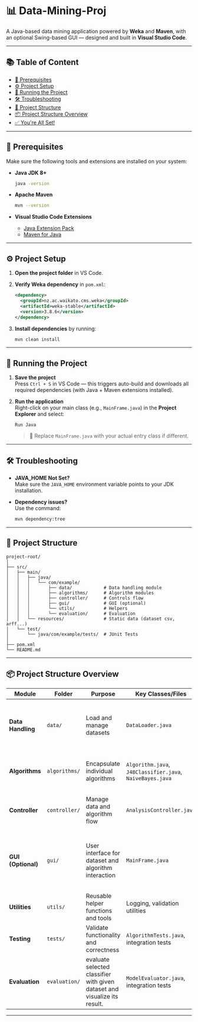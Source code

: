 # 📊 Data-Mining-Proj

A Java-based data mining application powered by **Weka** and **Maven**, with an optional Swing-based GUI — designed and built in **Visual Studio Code**.

---

## 📚 Table of Content

- [🧰 Prerequisites](#-prerequisites)
- [⚙️ Project Setup](#️-project-setup)
- [🚀 Running the Project](#-running-the-project)
- [🛠️ Troubleshooting](#️-troubleshooting)
- [📂 Project Structure](#-project-structure)
- [📦 Project Structure Overview](#-project-structure-overview)
- [✅ You're All Set!](#-youre-all-set)

---

## 🧰 Prerequisites

Make sure the following tools and extensions are installed on your system:

- **Java JDK 8+**  
  ```bash
  java -version
  ```

- **Apache Maven**  
  ```bash
  mvn --version
  ```

- **Visual Studio Code Extensions**  
  - [Java Extension Pack](https://marketplace.visualstudio.com/items?itemName=vscjava.vscode-java-pack)
  - [Maven for Java](https://marketplace.visualstudio.com/items?itemName=vscjava.vscode-maven)

---

## ⚙️ Project Setup

1. **Open the project folder** in VS Code.

2. **Verify Weka dependency** in `pom.xml`:
   ```xml
   <dependency>
     <groupId>nz.ac.waikato.cms.weka</groupId>
     <artifactId>weka-stable</artifactId>
     <version>3.8.6</version>
   </dependency>
   ```

3. **Install dependencies** by running:
   ```bash
   mvn clean install
   ```

---

## 🚀 Running the Project

1. **Save the project**  
   Press `Ctrl + S` in VS Code — this triggers auto-build and downloads all required dependencies (with Java + Maven extensions installed).

2. **Run the application**  
   Right-click on your main class (e.g., `MainFrame.java`) in the **Project Explorer** and select:

   ```
   Run Java
   ```

   > 🔁 Replace `MainFrame.java` with your actual entry class if different.

---

## 🛠️ Troubleshooting

- **JAVA_HOME Not Set?**  
  Make sure the `JAVA_HOME` environment variable points to your JDK installation.

- **Dependency issues?**  
  Use the command:
  ```bash
  mvn dependency:tree
  ```

---

## 📂 Project Structure

```
project-root/
│
├── src/
│   ├── main/
│   │   ├── java/
│   │   │   └── com/example/
│   │   │       ├── data/            # Data handling module
│   │   │       ├── algorithms/      # Algorithm modules
│   │   │       ├── controller/      # Controls flow
│   │   │       ├── gui/             # GUI (optional)
│   │   │       └── utils/           # Helpers
│   │   │       └── evaluation/      # Evaluation
│   │   └── resources/               # Static data (dataset csv, arff...)
│   └── test/
│       └── java/com/example/tests/  # JUnit Tests
│
├── pom.xml
└── README.md
```

---

## 📦 Project Structure Overview

| **Module**            | **Folder**     | **Purpose**                                                                 | **Key Classes/Files**                                  | **Notes**                                                                 |
|-----------------------|----------------|------------------------------------------------------------------------------|--------------------------------------------------------|---------------------------------------------------------------------------|
| **Data Handling**     | `data/`         | Load and manage datasets                                                    | `DataLoader.java`                                      | Loads datasets (e.g., ARFF), stores as Weka `Instances`                   |
| **Algorithms**        | `algorithms/`   | Encapsulate individual algorithms                                           | `Algorithm.java`, `J48Classifier.java`, `NaiveBayes.java` | Implements common interface for flexibility                               |
| **Controller**        | `controller/`   | Manage data and algorithm flow                                              | `AnalysisController.java`                              | Handles data loading and algorithm execution                              |
| **GUI (Optional)**    | `gui/`          | User interface for dataset and algorithm interaction                        | `MainFrame.java`                                       | Built with Swing, includes file chooser, dropdowns, and results display   |
| **Utilities**         | `utils/`        | Reusable helper functions and tools                                         | Logging, validation utilities                          | Shared logic across modules                                               |
| **Testing**           | `tests/`        | Validate functionality and correctness                                     | `AlgorithmTests.java`, integration tests               | Use **JUnit** or **TestNG** for testing                                   |
| **Evaluation**           | `evaluation/`        | evaluate selected classifier with given dataset and visualize its result.                                    | `ModelEvaluator.java`, integration tests               | for testing                                   |
---
